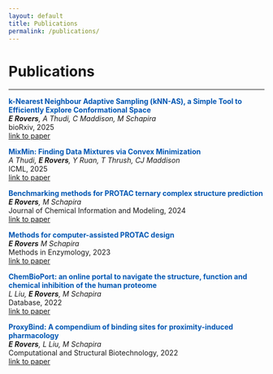 ```yaml
---
layout: default
title: Publications
permalink: /publications/
---
```


# Publications
---

<span style="color: #0056b3;">**k-Nearest Neighbour Adaptive Sampling (kNN-AS), a Simple Tool to Efficiently Explore Conformational Space**</span>  
***E Rovers**, A Thudi, C Maddison, M Schapira*  
bioRxiv, 2025  
[link to paper](https://doi.org/10.1101/2025.03.05.641673)

<span style="color: #0056b3;">**MixMin: Finding Data Mixtures via Convex Minimization**</span>  
*A Thudi, **E Rovers**, Y Ruan, T Thrush, CJ Maddison*  
ICML, 2025    
[link to paper](https://doi.org/10.48550/arXiv.2502.10510)

<span style="color: #0056b3;">**Benchmarking methods for PROTAC ternary complex structure prediction**</span>  
***E Rovers**, M Schapira*  
Journal of Chemical Information and Modeling, 2024  
[link to paper](https://doi.org/10.1021/acs.jcim.4c00426)

<span style="color: #0056b3;">**Methods for computer-assisted PROTAC design**</span>  
***E Rovers** M Schapira*  
Methods in Enzymology, 2023  
[link to paper](https://doi.org/10.1016/bs.mie.2023.06.020)

<span style="color: #0056b3;">**ChemBioPort: an online portal to navigate the structure, function and chemical inhibition of the human proteome**</span>  
*L Liu, **E Rovers**, M Schapira*  
Database, 2022  
[link to paper](https://doi.org/10.1093/database/baac088)

<span style="color: #0056b3;">**ProxyBind: A compendium of binding sites for proximity-induced pharmacology**</span>  
***E Rovers**, L Liu, M Schapira*  
Computational and Structural Biotechnology, 2022  
[link to paper](https://doi.org/10.1016/j.csbj.2022.11.010)

